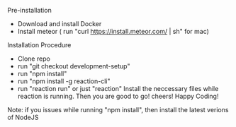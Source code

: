 Pre-installation
 - Download and install Docker
 - Install meteor ( run "curl https://install.meteor.com/ | sh" for mac)

 Installation Procedure
 - Clone repo 
 - run "git checkout development-setup"
 - run "npm install"
 - run "npm install -g reaction-cli"
 - run "reaction run" or just "reaction"
 Install the neccessary files while reaction is running.
 Then you are good to go! cheers! Happy Coding!

Note: if you issues while running "npm install", then install the latest verions of NodeJS